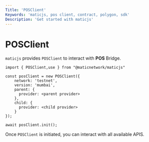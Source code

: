 ```yaml
---
Title: 'POSClient'
Keywords: 'maticjs, pos client, contract, polygon, sdk'
Description: 'Get started with maticjs'
---
```


# POSClient

`maticjs` provides `POSClient` to interact with **POS** Bridge.

```
import { POSClient,use } from "@maticnetwork/maticjs"

const posClient = new POSClient({
    network: 'testnet',
    version: 'mumbai',
    parent: {
      provider: <parent provider>
    },
    child: {
      provider: <child provider>
    }
});

await posClient.init();

```

Once `POSClient` is initiated, you can interact with all available APIS.
